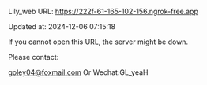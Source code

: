 Lily_web URL: https://222f-61-165-102-156.ngrok-free.app

Updated at: 2024-12-06 07:15:18

If you cannot open this URL, the server might be down.

Please contact: 

goley04@foxmail.com Or Wechat:GL_yeaH